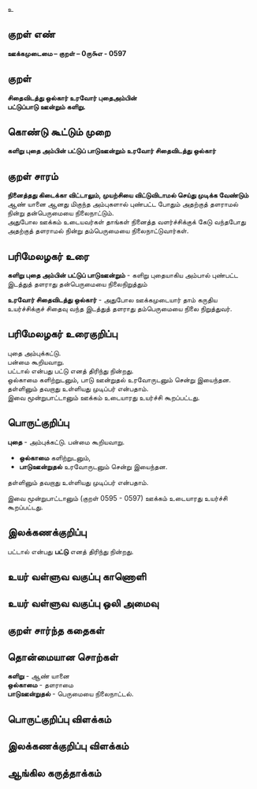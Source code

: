 உ

## குறள் எண் 

**ஊக்கமுடைமை – குறள் – 0ரு௯எ - 0597**  

## குறள் 

**சிதைவிடத்து ஒல்கார் உரவோர் புதைஅம்பின்  
பட்டுப்பாடு ஊன்றும் களிறு.**  

## கொண்டு கூட்டும் முறை

**களிறு புதை அம்பின் பட்டுப் பாடுஊன்றும் உரவோர் சிதைவிடத்து ஒல்கார்**

## குறள் சாரம் 

**நினைத்தது கிடைக்கா விட்டாலும், முயற்சியை விட்டுவிடாமல் செய்து முடிக்க வேண்டும்**  
ஆண் யானை ஆனது மிகுந்த அம்புகளால் புண்பட்ட போதும் அதற்குத் தளராமல் நின்று தன்பெருமையை நிலைநாட்டும்.  
அதுபோல ஊக்கம் உடையவர்கள் தாங்கள் நினைத்த வளர்ச்சிக்குக் கேடு வந்தபோது அதற்குத் தளராமல் நின்று தம்பெருமையை நிலைநாட்டுவார்கள்.  

## பரிமேலழகர் உரை

**களிறு புதை அம்பின் பட்டுப் பாடுஊன்றும்** - களிறு புதையாகிய அம்பால் புண்பட்ட இடத்துத் தளராது தன்பெருமையை நிலைநிறுத்தும்  

**உரவோர் சிதைவிடத்து ஒல்கார்** - அதுபோல ஊக்கமுடையார் தாம் கருதிய உயர்ச்சிக்குச் சிதைவு வந்த இடத்துத் தளராது தம்பெருமையை நிலை நிறுத்துவர்.

## பரிமேலழகர் உரைகுறிப்பு   

புதை அம்புக்கட்டு.  
பன்மை கூறியவாறு.  
பட்டால் என்பது பட்டு எனத் திரிந்து நின்றது.  
ஒல்காமை களிற்றுடனும், பாடு ஊன்றுதல் உரவோருடனும் சென்று இயைந்தன.  
தள்ளினும் தவறாது உள்ளியது முடிப்பர் என்பதாம்.  
இவை மூன்றுபாட்டானும் ஊக்கம் உடையாரது உயர்ச்சி கூறப்பட்டது.    

## பொருட்குறிப்பு 

**புதை** - அம்புக்கட்டு. பன்மை கூறியவாறு.  

* **ஒல்காமை** களிற்றுடனும்,  
* **பாடுஊன்றுதல்** உரவோருடனும் சென்று இயைந்தன.  

தள்ளினும் தவறாது உள்ளியது முடிப்பர் என்பதாம்.  

இவை மூன்றுபாட்டானும் (குறள் 0595 - 0597) ஊக்கம் உடையாரது உயர்ச்சி கூறப்பட்டது.    

## இலக்கணக்குறிப்பு  

பட்டால் என்பது **பட்டு** எனத் திரிந்து நின்றது.    

## உயர் வள்ளுவ வகுப்பு காணொளி


## உயர் வள்ளுவ வகுப்பு ஒலி அமைவு 

 
## குறள் சார்ந்த கதைகள் 


## தொன்மையான சொற்கள்

**களிறு** - ஆண் யானை   
**ஒல்காமை** - தளராமை   
**பாடுஊன்றுதல்** - பெருமையை நிலைநாட்டல்.  

## பொருட்குறிப்பு விளக்கம்


## இலக்கணக்குறிப்பு விளக்கம்


## ஆங்கில கருத்தாக்கம் 


